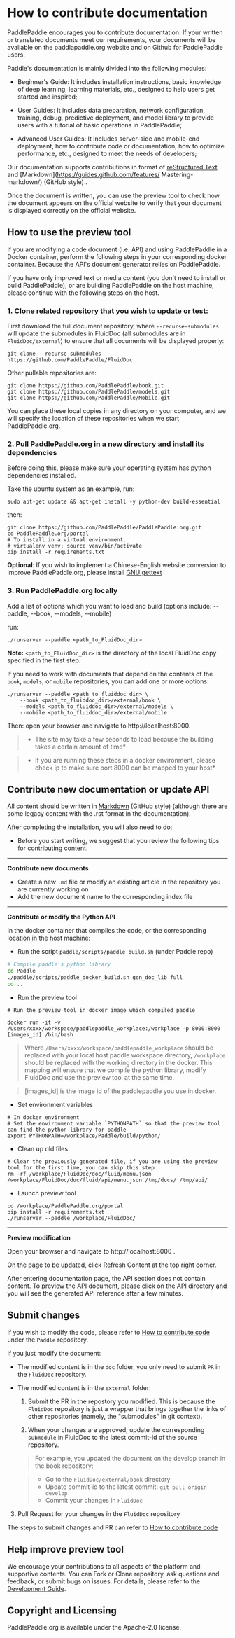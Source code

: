 # How to contribute documentation

PaddlePaddle encourages you to contribute documentation. If your written or translated documents meet our requirements, your documents will be available on the paddlapaddle.org website and on Github for PaddlePaddle users.

Paddle's documentation is mainly divided into the following modules:

- Beginner's Guide: It includes installation instructions, basic knowledge of deep learning, learning materials, etc., designed to help users get started and inspired;

- User Guides: It includes data preparation, network configuration, training, debug, predictive deployment, and model library to provide users with a tutorial of basic operations in PaddlePaddle;

- Advanced User Guides: It includes server-side and mobile-end deployment, how to contribute code or documentation, how to optimize performance, etc., designed to meet the needs of developers;

Our documentation supports contributions in format of [reStructured Text](http://www.sphinx-doc.org/en/master/usage/restructuredtext/basics.html) and [Markdown](https://guides.github.com/features/ Mastering-markdown/) (GitHub style) .

Once the document is written, you can use the preview tool to check how the document appears on the official website to verify that your document is displayed correctly on the official website.


## How to use the preview tool

If you are modifying a code document (i.e. API) and using PaddlePaddle in a Docker container, perform the following steps in your corresponding docker container. Because the API's document generator relies on PaddlePaddle.

If you have only improved text or media content (you don't need to install or build PaddlePaddle), or are building PaddlePaddle on the host machine, please continue with the following steps on the host.

### 1. Clone related repository that you wish to update or test:

First download the full document repository, where `--recurse-submodules` will update the submodules in FluidDoc (all submodules are in `FluidDoc/external`) to ensure that all documents will be displayed properly:

```
git clone --recurse-submodules https://github.com/PaddlePaddle/FluidDoc
```

Other pullable repositories are:


```
git clone https://github.com/PaddlePaddle/book.git
git clone https://github.com/PaddlePaddle/models.git
git clone https://github.com/PaddlePaddle/Mobile.git

```

You can place these local copies in any directory on your computer, and we will specify the location of these repositories when we start PaddlePaddle.org.

### 2. Pull PaddlePaddle.org in a new directory and install its dependencies

Before doing this, please make sure your operating system has python dependencies installed.

Take the ubuntu system as an example, run:

```
sudo apt-get update && apt-get install -y python-dev build-essential
```

then:

```
git clone https://github.com/PaddlePaddle/PaddlePaddle.org.git
cd PaddlePaddle.org/portal
# To install in a virtual environment.
# virtualenv venv; source venv/bin/activate
pip install -r requirements.txt
```

**Optional**: If you wish to implement a Chinese-English website conversion to improve PaddlePaddle.org, please install [GNU gettext](https://www.gnu.org/software/gettext/)

### 3. Run PaddlePaddle.org locally

Add a list of options which you want to load and build (options include: --paddle, --book, --models, --mobile)

run:

```
./runserver --paddle <path_to_FluidDoc_dir>
```

**Note:** `<path_to_FluidDoc_dir>` is the directory of the local FluidDoc copy specified in the first step.

If you need to work with documents that depend on the contents of the `book`, `models`, or `mobile` repositories, you can add one or more options:

```
./runserver --paddle <path_to_fluiddoc_dir> \
	--book <path_to_fluiddoc_dir>/external/book \
	--models <path_to_fluiddoc_dir>/external/models \
	--mobile <path_to_fluiddoc_dir>/external/mobile
```
Then: open your browser and navigate to http://localhost:8000.

>* The site may take a few seconds to load because the building takes a certain amount of time*

>* If you are running these steps in a docker environment, please check ip to make sure port 8000 can be mapped to your host*

## Contribute new documentation or update API

All content should be written in [Markdown](https://guides.github.com/features/mastering-markdown/) (GitHub style) (although there are some legacy content with the .rst format in the documentation).


After completing the installation, you will also need to do:

  - Before you start writing, we suggest that you review the following tips for contributing content.

 ---

  **Contribute new documents**


  - Create a new `.md` file or modify an existing article in the repository you are currently working on
  - Add the new document name to the corresponding index file

 ---

  **Contribute or modify the Python API**


  In the docker container that compiles the code, or the corresponding location in the host machine:

  - Run the script `paddle/scripts/paddle_build.sh` (under Paddle repo)
  
  ```bash
  # Compile paddle's python library
  cd Paddle
  ./paddle/scripts/paddle_docker_build.sh gen_doc_lib full
  cd ..
  ```

  - Run the preview tool

  ```
  # Run the preview tool in docker image which compiled paddle

  docker run -it -v /Users/xxxx/workspace/paddlepaddle_workplace:/workplace -p 8000:8000 [images_id] /bin/bash
  ```
  
  > Where `/Users/xxxx/workspace/paddlepaddle_workplace` should be replaced with your local host paddle workspace directory, `/workplace` should be replaced with the working directory in the docker. This mapping will ensure that we compile the python library, modify FluidDoc and use the preview tool at the same time.

  > [images_id] is the image id of the paddlepaddle you use in docker.

  - Set environment variables

  ```
  # In docker environment
  # Set the environment variable `PYTHONPATH` so that the preview tool can find the python library for paddle
  export PYTHONPATH=/workplace/Paddle/build/python/
  ```

  - Clean up old files

  ```
  # Clear the previously generated file, if you are using the preview tool for the first time, you can skip this step
  rm -rf /workplace/FluidDoc/doc/fluid/menu.json /workplace/FluidDoc/doc/fluid/api/menu.json /tmp/docs/ /tmp/api/
  ```

  - Launch preview tool

  ```
  cd /workplace/PaddlePaddle.org/portal
  pip install -r requirements.txt
  ./runserver --paddle /workplace/FluidDoc/
  ```

---
  
  **Preview modification**



  Open your browser and navigate to http://localhost:8000 .

  On the page to be updated, click Refresh Content at the top right corner.
  
  After entering documentation page, the API section does not contain content. To preview the API document, please click on the API directory and you will see the generated API reference after a few minutes.
  

## Submit changes

If you wish to modify the code, please refer to [How to contribute code](../development/contribute_to_paddle.html) under the `Paddle` repository.

If you just modify the document:

  - The modified content is in the `doc` folder, you only need to submit `PR` in the `FluidDoc` repository.
  
  - The modified content is in the `external` folder:

	1. Submit the PR in the repostory you modified. This is because the `FluidDoc` repository is just a wrapper that brings together the links of other repositories (namely, the "submodules" in git context).
	
	2. When your changes are approved, update the corresponding `submodule` in FluidDoc to the latest commit-id of the source repository.

	  > For example, you updated the document on the develop branch in the book repository:
	  

	  > - Go to the `FluidDoc/external/book` directory
	  > - Update commit-id to the latest commit: `git pull origin develop`
	  > - Commit your changes in `FluidDoc`

3.  Pull Request for your changes in the `FluidDoc` repository

The steps to submit changes and PR can refer to [How to contribute code](../development/contribute_to_paddle_en.html)

## Help improve preview tool

We encourage your contributions to all aspects of the platform and supportive contents. You can Fork or Clone repository, ask questions and feedback, or submit bugs on issues. For details, please refer to the [Development Guide](https://github.com/PaddlePaddle/PaddlePaddle.org/blob/develop/DEVELOPING.md).

## Copyright and Licensing
PaddlePaddle.org is available under the Apache-2.0 license.
